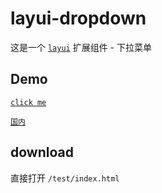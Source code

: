 # layui-dropdown

这是一个 [`layui`](https://www.layui.com/) 扩展组件 - 下拉菜单

## Demo

[`click me`](http://blog.hezulong.com/layui-dropdown/test)

[`国内`](https://hezulong1.gitee.io/layui-dropdown)

## download

直接打开 `/test/index.html`
